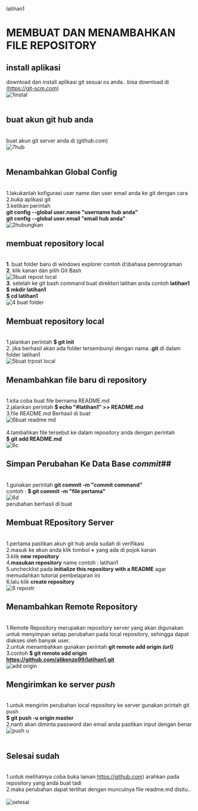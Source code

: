latihan1
# MEMBUAT DAN MENAMBAHKAN FILE REPOSITORY 
## install aplikasi
download dan install aplikasi git sesuai os anda.. bisa download di (https://git-scm.com)
<br/>![1instal](https://user-images.githubusercontent.com/56870558/67305973-6d1ebb80-f520-11e9-9d36-41e87d2d3f63.png)
<br/>
<br/>
## buat akun git hub anda
<br/> buat akun git server anda di  (github.com) 
<br/>![7hub](https://user-images.githubusercontent.com/56870558/67306766-b4f21280-f521-11e9-9fbc-4ee697205a4d.jpg)
<br/>
<br/>
## Menambahkan Global Config
<br/>1.lakukanlah kofigurasi user name dan user email anda ke git dengan cara
<br/>2.buka aplikasi git
<br/>3.ketikan perintah
<br/> **git config --global user.name "username hub anda"**
<br/> **git config --global user.email "email hub anda"**
<br/>![2hubungkan](https://user-images.githubusercontent.com/56870558/67306357-0948c280-f521-11e9-83ba-fb213f78b1f0.jpg)
## membuat repository local
<br/>**1**. buat folder baru di windows explorer contoh d:\bahasa pemrograman
<br/>**2**. klik kanan dan pilih Git Bash
<br/>![3buat repost local](https://user-images.githubusercontent.com/56870558/67306361-0948c280-f521-11e9-9f7a-44c52195923c.jpg)
<br/>**3**. setelah ke git bash command buat direktori latihan anda contoh **latihan1**
<br/> **$ mkdir latihan1**
<br/> **$ cd latihan1**
<br/>![4 buat folder](https://user-images.githubusercontent.com/56870558/67306356-08b02c00-f521-11e9-911f-bbf673de2954.jpg)
## Membuat repository local
<br/>1.jalankan perintah **$ git init**
<br/>2. jika berhasil akan ada folder tersembunyi dengan nama **.git** di dalam folder latihan1
<br/>![5buat trpost local](https://user-images.githubusercontent.com/56870558/67308432-4c586500-f524-11e9-82bc-82e678640740.jpg)
<br/>
## Menambahkan file baru di repository
<br/>1.kita coba buat file bernama README.md 
<br/>2.jalankan perintah **$ echo "#latihan1" >> README.md**
<br/>3.file README.md Berhasil di buat
<br/>![6buat readme md](https://user-images.githubusercontent.com/56870558/67308433-4c586500-f524-11e9-95a6-6e56c5455086.jpg)
<br/>
<br/>4.tambahkan file tersebut ke dalam repository anda dengan perintah
<br/>**$ git add README.md**
<br/>![6c](https://user-images.githubusercontent.com/56870558/67308435-4cf0fb80-f524-11e9-82d6-2b44e3065d80.jpg)

## Simpan Perubahan Ke Data Base *commit*##
<br/>1.gunakan perintah **git commit -m "commit command"**
<br/>contoh : **$ git commit -m "file pertama"**
<br/>![6d](https://user-images.githubusercontent.com/56870558/67308437-4cf0fb80-f524-11e9-9781-23501adab517.jpg) 
<br/> perubahan berhasil di buat

## Membuat REpository Server
<br/>1.pertama pastikan akun git hub anda sudah di verifikasi
<br/>2.masuk ke akun anda klik tombol **+** yang ada di pojok kanan
<br/>3.klik **new repository**
<br/>4.**masukan repository** name contoh : latihan1
<br/>5.unchecklist pada **initialize this repository with a README** agar memudahkan tutorial pembelajaran ini
<br/>6.lalu klik **create repository**
<br/>![8 repostr](https://user-images.githubusercontent.com/56870558/67309649-701caa80-f526-11e9-8a09-99d9c9158943.jpg)
<br/>
## Menambahkan Remote Repository 
<br/>1.Remote Repository merupakan repository server yang akan digunakan untuk menyimpan setiap perubahan pada local repository, sehingga dapat diakses oleh banyak user. 
<br/>2.untuk menambahkan gunakan perintah **git remote add origin *(url)***
<br/>3.contoh **$ git remote add origin https://github.com/alikenzo99/latihan1.git**
<br/>![add origin](https://user-images.githubusercontent.com/56870558/67310110-53cd3d80-f527-11e9-818a-8cfb47939cb3.jpg)
<br/>

## Mengirimkan ke server *push*
<br/>1.untuk mengirim perubahan local repository ke server gunakan printah git push
<br/> **$ git push -u origin master**
<br/>2.nanti akan diminta password dan email anda pastikan input dengan benar
<br/>![push u](https://user-images.githubusercontent.com/56870558/67310444-f2599e80-f527-11e9-9da3-3cb37b087c13.jpg)
<br/>
<br/>
## Selesai sudah
<br/>1.untuk melihatnya coba buka laman https://github.com) arahkan pada repository yang anda buat tadi
<br/>2.maka perubahan dapat terlihat dengan munculnya file readme.md disitu..
<br/>
<br/>![selesai](https://user-images.githubusercontent.com/56870558/67310446-f2599e80-f527-11e9-9213-528d4efc1caf.jpg)


